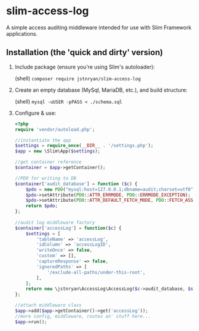 # slim-access-log
A simple access auditing middleware intended for use with Slim Framework applications.

## Installation (the 'quick and dirty' version)

1. Include package (ensure you're using Slim's autoloader):

   (shell) `composer require jstnryan/slim-access-log`

2. Create an empty database (MySql, MariaDB, etc.), and build structure:

   (shell) `mysql -uUSER -pPASS < ./schema.sql`
   
3. Configure & use:

   ```php
   <?php
   require 'vendor/autoload.php';

   //instantiate the app
   $settings = require_once(__DIR__ . '/settings.php');
   $app = new \Slim\App($settings);

   //get container reference
   $container = $app->getContainer();

   //PDO for writing to DB
   $container['audit_database'] = function ($c) {
       $pdo = new PDO("mysql:host=127.0.0.1;dbname=audit;charset=utf8", 'username', 'password');
       $pdo->setAttribute(PDO::ATTR_ERRMODE, PDO::ERRMODE_EXCEPTION);
       $pdo->setAttribute(PDO::ATTR_DEFAULT_FETCH_MODE, PDO::FETCH_ASSOC);
       return $pdo;   
   };
 
   //audit log middleware factory
   $container['accessLog'] = function($c) {
       $settings = [
           'tableName' => 'accessLog',
           'idColumn' => 'accessLogID',
           'writeOnce' => false,
           'custom' => [],
           'captureResponse' => false,
           'ignoredPaths' => [
               '/exclude-all-paths/under-this-root',
           ],
       ];
       return new \jstnryan\AccessLog\AccessLog($c->audit_database, $settings);
   };
   
   //attach middleware class
   $app->add($app->getContainer()->get('accessLog'));
   //more config, middleware, routes an' stuff here...
   $app->run();
   ```
